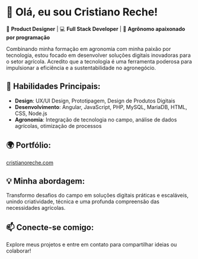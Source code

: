 # 👋 Olá, eu sou Cristiano Reche!  
🎨 **Product Designer** | 💻 **Full Stack Developer** | 🌾 **Agrônomo apaixonado por programação**

Combinando minha formação em agronomia com minha paixão por tecnologia, estou focado em desenvolver soluções digitais inovadoras para o setor agrícola. Acredito que a tecnologia é uma ferramenta poderosa para impulsionar a eficiência e a sustentabilidade no agronegócio.

## 🔹 Habilidades Principais:

- **Design**: UX/UI Design, Prototipagem, Design de Produtos Digitais  
- **Desenvolvimento**: Angular, JavaScript, PHP, MySQL, MariaDB, HTML, CSS, Node.js  
- **Agronomia**: Integração de tecnologia no campo, análise de dados agrícolas, otimização de processos  

## 🌍 Portfólio:  
[cristianoreche.com](https://cristianoreche.com)

## 💡 Minha abordagem:  
Transformo desafios do campo em soluções digitais práticas e escaláveis, unindo criatividade, técnica e uma profunda compreensão das necessidades agrícolas.

## 📫 Conecte-se comigo:  
Explore meus projetos e entre em contato para compartilhar ideias ou colaborar!
